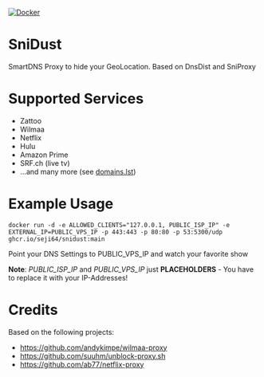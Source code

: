 [![Docker](https://github.com/Seji64/SniDust/actions/workflows/docker-publish.yml/badge.svg)](https://github.com/Seji64/SniDust/actions/workflows/docker-publish.yml)

# SniDust
SmartDNS Proxy to hide your GeoLocation. Based on DnsDist and SniProxy

# Supported Services

- Zattoo
- Wilmaa
- Netflix
- Hulu
- Amazon Prime
- SRF.ch (live tv)
- ...and many more (see [domains.lst](domains.lst))

# Example Usage

```
docker run -d -e ALLOWED_CLIENTS="127.0.0.1, PUBLIC_ISP_IP" -e EXTERNAL_IP=PUBLIC_VPS_IP -p 443:443 -p 80:80 -p 53:5300/udp ghcr.io/seji64/snidust:main
```

Point your DNS Settings to PUBLIC_VPS_IP and watch your favorite show

**Note**: *PUBLIC_ISP_IP* and *PUBLIC_VPS_IP* just **PLACEHOLDERS** - You have to replace it with your IP-Addresses!

# Credits
Based on the following projects:

- https://github.com/andykimpe/wilmaa-proxy
- https://github.com/suuhm/unblock-proxy.sh
- https://github.com/ab77/netflix-proxy

